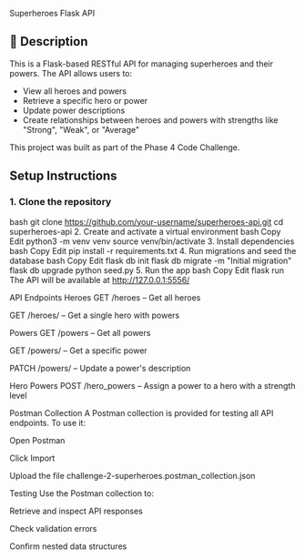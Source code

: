 
Superheroes Flask API

## 📖 Description

This is a Flask-based RESTful API for managing superheroes and their powers. The API allows users to:
- View all heroes and powers
- Retrieve a specific hero or power
- Update power descriptions
- Create relationships between heroes and powers with strengths like "Strong", "Weak", or "Average"

This project was built as part of the Phase 4 Code Challenge.





##  Setup Instructions

### 1. Clone the repository

 bash
git clone https://github.com/your-username/superheroes-api.git
cd superheroes-api
2. Create and activate a virtual environment
bash
Copy
Edit
python3 -m venv venv
source venv/bin/activate
3. Install dependencies
bash
Copy
Edit
pip install -r requirements.txt
4. Run migrations and seed the database
bash
Copy
Edit
flask db init
flask db migrate -m "Initial migration"
flask db upgrade
python seed.py
5. Run the app
bash
Copy
Edit
flask run
The API will be available at http://127.0.0.1:5556/

 API Endpoints
Heroes
GET /heroes – Get all heroes

GET /heroes/<id> – Get a single hero with powers

Powers
GET /powers – Get all powers

GET /powers/<id> – Get a specific power

PATCH /powers/<id> – Update a power's description

Hero Powers
POST /hero_powers – Assign a power to a hero with a strength level


 Postman Collection
A Postman collection is provided for testing all API endpoints. To use it:

Open Postman

Click Import

Upload the file challenge-2-superheroes.postman_collection.json

Testing
Use the Postman collection to:

Retrieve and inspect API responses

Check validation errors

Confirm nested data structures

